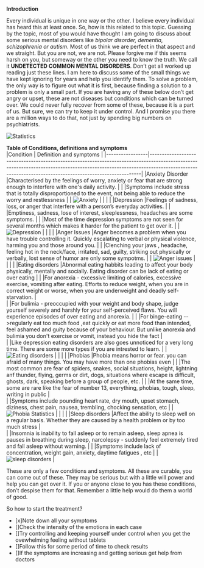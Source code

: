 **Introduction**

Every individual is unique in one way or the other. I believe every individual has heard this at least once.  So, how is this related to this topic. Guessing by the topic, most of you would have thought I am going to discuss about some serious mental disorders like *bipolar disorder, dementia, schizophrenia or autism*. 
Most of us think we are perfect in that aspect and we straight. But you are not, we are not. Please forgive me if this seems harsh on you, but someway or the other you need to know the truth. We call it **UNDETECTED COMMON MENTAL DISORDERS**. Don’t get all worked up reading just these lines. 
I am here to discuss some of the small things we have kept ignoring for years and help you identify them. To solve a problem, the only way is to figure out what it is first, because finding a solution to a problem is only a small part. 
If you are having any of these below don’t get angry or upset, these are not diseases but conditions which can be turned over. We could never fully recover from some of these, because it is a part of us. But sure, we can try to keep it under control. And I promise you there are a million ways to do that, not just by spending big numbers on psychiatrists.

![Statistics](https://www.google.co.in/url?sa=i&url=https%3A%2F%2Fourworldindata.org%2Fmental-health&psig=AOvVaw2DGpafRf2a1LNdcuEMM8eR&ust=1607445086270000&source=images&cd=vfe&ved=0CAIQjRxqFwoTCMDahuSlvO0CFQAAAAAdAAAAABAD)

**Table of Conditions, definitions and symptoms**                                                                                                                                                                                                                    
|Condition        | Definition and symptoms                                                                                                                                                                                                                |
|-----------------|--------------------------------------------------------------------------------------------------------------------------------------------------------------------------------------------------------------------------------------|
|Anxiety Disorder |Characterised by the feelings of worry, anxiety or fear that are strong enough to interfere with one's daily activity. 					                                                                                             |
|                 |Symptoms include stress that is totally disproportioned to the event, not being able to reduce the worry and restlessness                                                                                                             |
|              ![Anxiety](https://www.google.co.in/url?sa=i&url=https%3A%2F%2Fadaa.org%2Funderstanding-anxiety&psig=AOvVaw09rBWUVBCj87mEuiueEo3Q&ust=1607444947684000&source=images&cd=vfe&ved=0CAIQjRxqFwoTCODnwfylvO0CFQAAAAAdAAAAABAD)                                                                                                                                                                              |
|                 |                                                                                                                                                                                                                                      |
|Depression		  |Feelings of sadness, loss, or anger that interfere with a person’s everyday activities.											                                                                                                     |
|                 |Emptiness, sadness, lose of interest, sleeplessness, headaches are some symptoms.	                                                                                                                                                 |
|                 |Most of the time depression symptoms are not seen for several months which makes it harder for the patient to get over it.                                                                                                            |
|         ![Depression](https://www.google.co.in/url?sa=i&url=https%3A%2F%2Fwww.anxiety.org%2Fdiagnosing-anxiety-in-older-adults&psig=AOvVaw09rBWUVBCj87mEuiueEo3Q&ust=1607444947684000&source=images&cd=vfe&ved=0CAIQjRxqFwoTCODnwfylvO0CFQAAAAAdAAAAABAI)                                                                                                                                                                                |
|                 |                                                                                                                                                                                                                                      |
|Anger  Issues	  |Anger becomes a problem when you have trouble controlling it. Quickly escalating to verbal or physical violence, harming you and those around you.							                                                         |
|                 |Clenching your jaws , headache, feeling hot in the neck/face, irritated, sad, guilty, striking out physically or verbally, lost sense of humor are only some sympotms.                                                                |
|          ![Anger issues](https://www.google.co.in/url?sa=i&url=https%3A%2F%2Fstudy.com%2Facademy%2Flesson%2Fanger-issues-symptoms-causes.html&psig=AOvVaw1m5tA3PUQirsDL6uPhUN5z&ust=1607444942011000&source=images&cd=vfe&ved=0CAIQjRxqFwoTCJDW79ymvO0CFQAAAAAdAAAAABAD)                                                                                                                                                                                                                 |
|                 |                                                                                                                                                                                                                                      |
|Eating disorders |Abnormal eating habbits leading to affect your body physically, mentally and socially. Eating disorder can be lack of eating or over eating											                                                 |
|                 |For anorexia - excessive limiting of calories, excessive exercise, vomiting after eating. Efforts to reduce weight, when you are in correct weight or worse, when you are underweight and deadly self-starvation. 					 |						
|                 |For bulimia - preoccupied with your weight and body shape, judge yourself severely and harshly for your self-perceived flaws. You will experience episodes of over eating and anorexia. 											     |
|                 |For binge-eating -->regularly eat too much food ,eat quickly or eat more food than intended, feel ashamed and guity because of your behaviour. But unlike anorexia and bulimia you don't exercise or vomit, instead you hide the fact |										
|                 |Like depression eating disorders are also goes unnoticed for a very long time. There are some more types if you are intrested to learn. 											                                                     |
|           ![Eating disorders](https://www.google.co.in/url?sa=i&url=https%3A%2F%2Fwww.thediabetescouncil.com%2Fhow-do-i-know-i-have-eating-disorder%2F&psig=AOvVaw35v_ZeYNOGB2S-cFnEbaVq&ust=1607444931761000&source=images&cd=vfe&ved=0CAIQjRxqFwoTCOi6oZOlvO0CFQAAAAAdAAAAABAD)                                                                                                                                                                                  |
|                 |                                                                                                                                                                                                                                      |
|Phobias 		  |Phobia means horror or fear. you can afraid of many things. You may have more than one phobias even											                                                                                         |
|                 |The most common are fear of spiders, snakes, social situations, height, lightning anf thunder, flying, germs or dirt, dogs, situations where escape is difficult, ghosts, dark, speaking before a group of people, etc.               |
|                 |At the same time, some are rare like the fear of number 13, everything, phobias, tough, sleep, writing in public			                                                                                                             |								
|                 |Symptoms include pounding heart rate, dry mouth, upset stomach, diziness, chest pain, nausea, trembling, chocking sensation, etc 											                                                         |
|     ![Phobia Statistics](https://www.fearof.net/wp-content/uploads/2019/10/fearof-study-phobias-age-gender-1024x768.png)
                                                                                                                                                                               |
|                 |                                                                                                                                                                                                                                      |
|Sleep disorders  |Affect the ability to sleep well on a regular basis. Whether they are caused by a health problem or by too much stress		                                                                                                         |									
|                 |Insomnia is inability to fall asleep or to remain asleep, sleep apnea is pauses in breathing during sleep, narcolepsy - suddenly feel extremely tired and fall asleep without warning.											     |
|                 |Symptoms include lack of concentration, weight gain, anxiety, daytime fatigues , etc                                                                                                                                                  |
|            ![sleep disorders](https://www.google.co.in/url?sa=i&url=https%3A%2F%2Fwww.sleephealth.org%2Fsleep-health%2Fthe-state-of-sleephealth-in-america%2F&psig=AOvVaw113pm-MAcFzqd7uZhF28CE&ust=1607444937911000&source=images&cd=vfe&ved=0CAIQjRxqFwoTCNCGlJinvO0CFQAAAAAdAAAAABAF)					                                                                                                                                                             |		


These are only a few conditions and symptoms. All these are curable, you can come out of these. They may be serious but with a little will power and help you can get over it. If you or anyone close to you has these conditions, don’t despise them for that. 
Remember a little help would do them a world of good. 

So how to start the treatment?
* [x]Note down all your symptoms
* []Check the intensity of the emotions in each case
* []Try controlling and keeping yourself under control when you get the ovewhelming feeling without tablets
* []Follow this for some period of time to check results
* []If the symptoms are increasing and getting serious get help from doctors 
